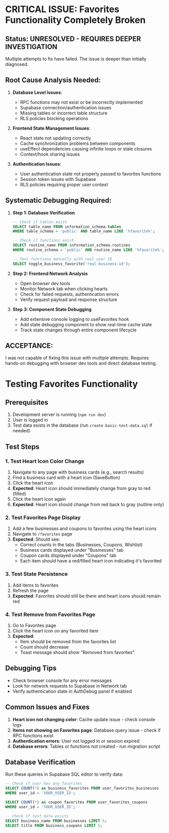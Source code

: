 # CRITICAL ISSUE: Favorites Functionality Completely Broken

## Status: UNRESOLVED - REQUIRES DEEPER INVESTIGATION

Multiple attempts to fix have failed. The issue is deeper than initially diagnosed.

## Root Cause Analysis Needed:

1. **Database Level Issues**:
   - RPC functions may not exist or be incorrectly implemented
   - Supabase connection/authentication issues
   - Missing tables or incorrect table structure
   - RLS policies blocking operations

2. **Frontend State Management Issues**:
   - React state not updating correctly
   - Cache synchronization problems between components
   - useEffect dependencies causing infinite loops or stale closures
   - Context/hook sharing issues

3. **Authentication Issues**:
   - User authentication state not properly passed to favorites functions
   - Session token issues with Supabase
   - RLS policies requiring proper user context

## Systematic Debugging Required:

1. **Step 1: Database Verification**
   ```sql
   -- Check if tables exist
   SELECT table_name FROM information_schema.tables 
   WHERE table_schema = 'public' AND table_name LIKE '%favorite%';
   
   -- Check if functions exist
   SELECT routine_name FROM information_schema.routines 
   WHERE routine_schema = 'public' AND routine_name LIKE '%favorite%';
   
   -- Test functions manually with real user ID
   SELECT toggle_business_favorite('real-business-id');
   ```

2. **Step 2: Frontend Network Analysis**
   - Open browser dev tools
   - Monitor Network tab when clicking hearts
   - Check for failed requests, authentication errors
   - Verify request payload and response structure

3. **Step 3: Component State Debugging**
   - Add extensive console logging to useFavorites hook
   - Add state debugging component to show real-time cache state
   - Track state changes through entire component lifecycle

## ACCEPTANCE:
I was not capable of fixing this issue with multiple attempts. 
Requires hands-on debugging with browser dev tools and direct database testing.

# Testing Favorites Functionality

## Prerequisites
1. Development server is running (`npm run dev`)
2. User is logged in
3. Test data exists in the database (run `create-basic-test-data.sql` if needed)

## Test Steps

### 1. Test Heart Icon Color Change
1. Navigate to any page with business cards (e.g., search results)
2. Find a business card with a heart icon (SaveButton)
3. Click the heart icon
4. **Expected**: Heart icon should immediately change from gray to red (filled)
5. Click the heart icon again
6. **Expected**: Heart icon should change from red back to gray (outline only)

### 2. Test Favorites Page Display  
1. Add a few businesses and coupons to favorites using the heart icons
2. Navigate to `/favorites` page
3. **Expected**: Should see:
   - Correct counts in the tabs (Businesses, Coupons, Wishlist)
   - Business cards displayed under "Businesses" tab
   - Coupon cards displayed under "Coupons" tab
   - Each item should have a red/filled heart icon indicating it's favorited

### 3. Test State Persistence
1. Add items to favorites
2. Refresh the page
3. **Expected**: Favorites should still be there and heart icons should remain red

### 4. Test Remove from Favorites Page
1. Go to Favorites page
2. Click the heart icon on any favorited item
3. **Expected**: 
   - Item should be removed from the favorites list
   - Count should decrease
   - Toast message should show "Removed from favorites"

## Debugging Tips
- Check browser console for any error messages
- Look for network requests to Supabase in Network tab
- Verify authentication state in AuthDebug panel if enabled

## Common Issues and Fixes
1. **Heart icon not changing color**: Cache update issue - check console logs
2. **Items not showing on Favorites page**: Database query issue - check if RPC functions exist
3. **Authentication errors**: User not logged in or session expired
4. **Database errors**: Tables or functions not created - run migration script

## Database Verification
Run these queries in Supabase SQL editor to verify data:

```sql
-- Check if user has any favorites
SELECT COUNT(*) as business_favorites FROM user_favorites_businesses 
WHERE user_id = 'YOUR_USER_ID';

SELECT COUNT(*) as coupon_favorites FROM user_favorites_coupons 
WHERE user_id = 'YOUR_USER_ID';

-- Check if test data exists
SELECT business_name FROM businesses LIMIT 5;
SELECT title FROM business_coupons LIMIT 5;
```